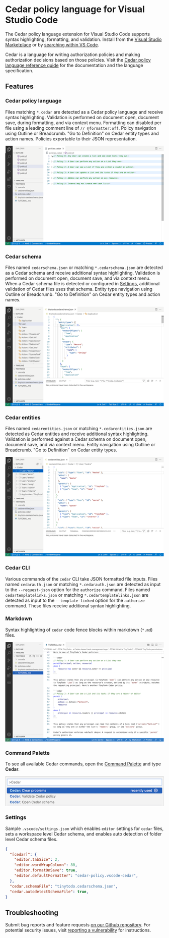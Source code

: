 # Cedar policy language for Visual Studio Code

The Cedar policy language extension for Visual Studio Code supports syntax highlighting, formatting, and validation.  Install from the [Visual Studio Marketplace](https://marketplace.visualstudio.com/items?itemName=cedar-policy.vscode-cedar) or by [searching within VS Code](https://code.visualstudio.com/docs/editor/extension-gallery#_search-for-an-extension).

Cedar is a language for writing authorization policies and making authorization decisions based on those policies. Visit the [Cedar policy language reference guide](https://docs.cedarpolicy.com/) for the documentation and the language specification.

## Features

### Cedar policy language

Files matching `*.cedar` are detected as a Cedar policy language and receive syntax highlighting.  Validation is performed on document open, document save, during formatting, and via context menu.  Formatting can disabled per file using a leading comment line of `// @formatter:off`.  Policy navigation using Outline or Breadcrumb.  "Go to Definition" on Cedar entity types and action names.  Policies exportable to their JSON representation.

![Cedar policy validation and navigation](https://raw.githubusercontent.com/cedar-policy/vscode-cedar/main/docs/marketplace/cedar_policy.gif)

### Cedar schema

Files named `cedarschema.json` or matching `*.cedarschema.json` are detected as a Cedar schema and receive additional syntax highlighting.  Validation is performed on document open, document save, and via context menu.  When a Cedar schema file is detected or configured in [Settings](#settings), additional validation of Cedar files uses that schema.  Entity type navigation using Outline or Breadcrumb.  "Go to Definition" on Cedar entity types and action names.

![Cedar schema validation and navigation](https://raw.githubusercontent.com/cedar-policy/vscode-cedar/main/docs/marketplace/cedar_schema.gif)

### Cedar entities

Files named `cedarentities.json` or matching `*.cedarentities.json` are detected as Cedar entities and receive additional syntax highlighting.  Validation is performed against a Cedar schema on document open, document save, and via context menu.  Entity navigation using Outline or Breadcrumb.  "Go to Definition" on Cedar entity types.

![Cedar entities validation and navigation](https://raw.githubusercontent.com/cedar-policy/vscode-cedar/main/docs/marketplace/cedar_entities.gif)

### Cedar CLI

Various commands of the `cedar` CLI take JSON formatted file inputs.  Files named `cedarauth.json` or matching `*.cedarauth.json` are detected as input to the `--request-json` option for the `authorize` command.  Files named `cedartemplatelinks.json` or matching `*.cedartemplatelinks.json` are detected as input to the `--template-linked` option for the `authorize` command.  These files receive additional syntax highlighting.

### Markdown

Syntax highlighting of `cedar` code fence blocks within markdown (`*.md`) files.

![Cedar markdown syntax highlighting](https://raw.githubusercontent.com/cedar-policy/vscode-cedar/main/docs/marketplace/cedar_markdown.png)

### Command Palette

To see all available Cedar commands, open the [Command Palette](https://code.visualstudio.com/docs/getstarted/userinterface#_command-palette) and type **Cedar**.

![Cedar Command Palette](https://raw.githubusercontent.com/cedar-policy/vscode-cedar/main/docs/marketplace/cedar_commands.png)

### Settings

Sample `.vscode/settings.json` which enables `editor` settings for `cedar` files, sets a workspace level Cedar schema, and enables auto detection of folder level Cedar schema files.

```json
{
  "[cedar]": {
    "editor.tabSize": 2,
    "editor.wordWrapColumn": 80,
    "editor.formatOnSave": true,
    "editor.defaultFormatter": "cedar-policy.vscode-cedar",
  },
  "cedar.schemaFile": "tinytodo.cedarschema.json",
  "cedar.autodetectSchemaFile": true,
}
```

## Troubleshooting

Submit bug reports and feature requests [on our Github repository](https://github.com/cedar-policy/vscode-cedar/issues). For potential security issues, visit [reporting a vulnerability](https://github.com/cedar-policy/vscode-cedar/security/policy) for instructions.
